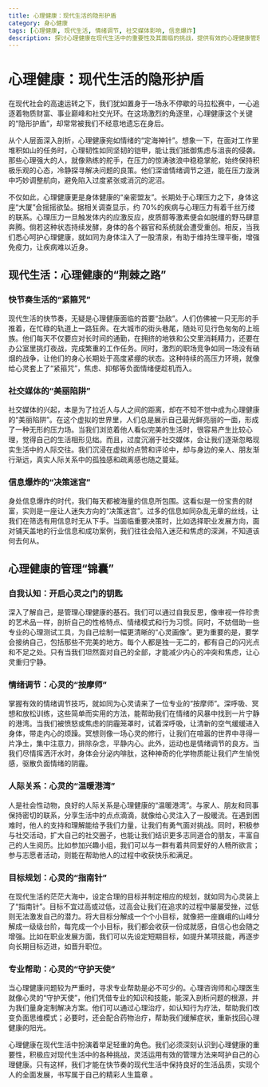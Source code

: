 ```yaml
---
title: 心理健康：现代生活的隐形护盾
category: 身心健康
tags: [心理健康, 现代生活, 情绪调节, 社交媒体影响, 信息爆炸]
description: 探讨心理健康在现代生活中的重要性及其面临的挑战，提供有效的心理健康管理方法，帮助读者在快节奏的生活中维护心理平衡，实现全面发展。
---
```

# 心理健康：现代生活的隐形护盾
在现代社会的高速运转之下，我们犹如置身于一场永不停歇的马拉松赛中，一心追逐着物质财富、事业巅峰和社交光环。在这场激烈的角逐里，心理健康这个关键的“隐形护盾”，却常常被我们不经意地遗忘在身后。

从个人层面深入剖析，心理健康宛如情绪的“定海神针”。想象一下，在面对工作里堆积如山的任务时，心理韧性如同坚韧的铠甲，能让我们抵御焦虑与沮丧的侵袭。那些心理强大的人，就像熟练的舵手，在压力的惊涛骇浪中稳稳掌舵，始终保持积极乐观的心态，冷静探寻解决问题的良策。他们深谙情绪调节之道，能在压力漩涡中巧妙调整航向，避免陷入过度紧张或消沉的泥沼。

不仅如此，心理健康更是身体健康的“亲密盟友”。长期处于心理压力之下，身体这座“大厦”会摇摇欲坠。据相关调查显示，约 70%的疾病与心理压力有着千丝万缕的联系。心理压力一旦触发体内的应激反应，皮质醇等激素便会如脱缰的野马肆意奔腾。倘若这种状态持续发酵，身体的各个器官和系统就会遭受重创。相反，当我们悉心呵护心理健康，就如同为身体注入了一股清泉，有助于维持生理平衡，增强免疫力，让疾病难以近身。

## 现代生活：心理健康的“荆棘之路”

### 快节奏生活的“紧箍咒”
现代生活的快节奏，无疑是心理健康面临的首要“劲敌”。人们仿佛被一只无形的手推着，在忙碌的轨道上一路狂奔。在大城市的街头巷尾，随处可见行色匆匆的上班族。他们每天不仅要应对长时间的通勤，在拥挤的地铁和公交里消耗精力，还要在办公室里挑灯夜战，完成繁重的工作任务。同时，激烈的职场竞争如同一场没有硝烟的战争，让他们的身心长期处于高度紧绷的状态。这种持续的高压力环境，就像给心灵套上了“紧箍咒”，焦虑、抑郁等负面情绪便趁机而入。

### 社交媒体的“美丽陷阱”
社交媒体的兴起，本是为了拉近人与人之间的距离，却在不知不觉中成为心理健康的“美丽陷阱”。在这个虚拟的世界里，人们总是展示自己最光鲜亮丽的一面，形成了一种无形的压力场。当我们浏览着他人看似完美的生活时，很容易产生比较心理，觉得自己的生活相形见绌。而且，过度沉溺于社交媒体，会让我们逐渐忽略现实生活中的人际交往。我们沉浸在虚拟的点赞和评论中，却与身边的亲人、朋友渐行渐远，真实人际关系中的孤独感和疏离感也随之蔓延。

### 信息爆炸的“决策迷宫”
身处信息爆炸的时代，我们每天都被海量的信息所包围。这看似是一份宝贵的财富，实则是一座让人迷失方向的“决策迷宫”。过多的信息如同杂乱无章的丝线，让我们在筛选有用信息时无从下手。当面临重要决策时，比如选择职业发展方向，面对铺天盖地的行业信息和成功案例，我们往往会陷入迷茫和焦虑的深渊，不知道该何去何从。

## 心理健康的管理“锦囊”

### 自我认知：开启心灵之门的钥匙
深入了解自己，是管理心理健康的基石。我们可以通过自我反思，像审视一件珍贵的艺术品一样，剖析自己的性格特点、情绪模式和行为习惯。同时，不妨借助一些专业的心理测试工具，为自己绘制一幅更清晰的“心灵画像”。更为重要的是，要学会接纳自己，包括那些不完美的地方。每个人都是独一无二的，都有自己的闪光点和不足之处。只有当我们坦然面对自己的全部，才能减少内心的冲突和焦虑，让心灵重归宁静。

### 情绪调节：心灵的“按摩师”
掌握有效的情绪调节技巧，就如同为心灵请来了一位专业的“按摩师”。深呼吸、冥想和放松训练，这些简单而实用的方法，能帮助我们在情绪的风暴中找到一片宁静的港湾。当我们被愤怒或焦虑的阴霾笼罩时，试着深呼吸，让清新的空气缓缓进入身体，带走内心的烦躁。冥想则像一场心灵的修行，让我们在喧嚣的世界中寻得一片净土，集中注意力，排除杂念，平静内心。此外，运动也是情绪调节的良方。当我们尽情挥洒汗水时，身体会分泌内啡肽，这种神奇的化学物质能让我们产生愉悦感，驱散负面情绪的阴霾。

### 人际关系：心灵的“温暖港湾”
人是社会性动物，良好的人际关系是心理健康的“温暖港湾”。与家人、朋友和同事保持密切的联系，分享生活中的点点滴滴，就像给心灵注入了一股暖流。在遇到困难时，他人的支持和理解能给予我们力量，让我们有勇气面对挑战。同时，积极参与社交活动，扩大自己的社交圈子，也能让我们结识更多志同道合的朋友，丰富自己的人生阅历。比如参加兴趣小组，我们可以与一群有着共同爱好的人畅所欲言；参与志愿者活动，则能在帮助他人的过程中收获快乐和满足。

### 目标规划：心灵的“指南针”
在现代生活的茫茫大海中，设定合理的目标并制定相应的规划，就如同为心灵装上了“指南针”。目标不宜过高或过低，过高会让我们在追求的过程中屡屡受挫，过低则无法激发自己的潜力。将大目标分解成一个个小目标，就像把一座巍峨的山峰分解成一级级台阶，每完成一个小目标，我们都会收获一份成就感，自信心也会随之增强。比如在职业发展方面，我们可以先设定短期目标，如提升某项技能，再逐步向长期目标迈进，如晋升职位。

### 专业帮助：心灵的“守护天使”
当心理健康问题较为严重时，寻求专业帮助是必不可少的。心理咨询师和心理医生就像心灵的“守护天使”，他们凭借专业的知识和技能，能深入剖析问题的根源，并为我们量身定制解决方案。他们可以通过心理治疗，如认知行为疗法，帮助我们改变负面思维模式；必要时，还会配合药物治疗，帮助我们缓解症状，重新找回心理健康的阳光。

心理健康在现代生活中扮演着举足轻重的角色。我们必须深刻认识到心理健康的重要性，积极应对现代生活中的各种挑战，灵活运用有效的管理方法来呵护自己的心理健康。只有这样，我们才能在快节奏的现代生活中保持良好的生活品质，实现个人的全面发展，书写属于自己的精彩人生篇章 。